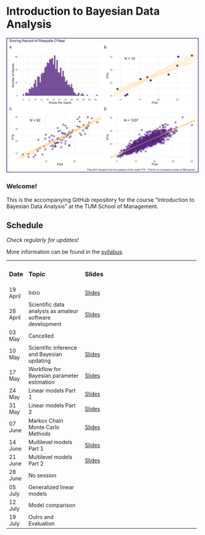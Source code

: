 
# Introduction to Bayesian Data Analysis

<img src="code/title/title_shaq.png" data-fig-align="left"
width="597" />

### **Welcome!**

This is the accompanying GitHub repository for the course “Introduction
to Bayesian Data Analysis” at the TUM School of Management.

## Schedule

*Check regularly for updates!*

More information can be found in the
[syllabus](https://github.com/linushof/BayesIntro/blob/main/syllabus/syllabus.md).

<table style="width:99%;">
<colgroup>
<col style="width: 6%" />
<col style="width: 30%" />
<col style="width: 62%" />
</colgroup>
<tbody>
<tr class="odd">
<td><h3 id="date">Date</h3></td>
<td><h3 id="topic">Topic</h3></td>
<td><h3 id="slides">Slides</h3></td>
</tr>
<tr class="even">
<td>19 April</td>
<td>Intro</td>
<td><a
href="https://www.moodle.tum.de/pluginfile.php/4521598/mod_resource/content/1/session_1_intro.pdf">Slides</a></td>
</tr>
<tr class="odd">
<td>26 April</td>
<td>Scientific data analysis as amateur software development</td>
<td><a
href="https://www.moodle.tum.de/pluginfile.php/4527976/mod_resource/content/1/session_2_software.pdf">Slides</a></td>
</tr>
<tr class="even">
<td>03 May</td>
<td>Cancelled</td>
<td></td>
</tr>
<tr class="odd">
<td>10 May</td>
<td>Scientific inference and Bayesian updating</td>
<td><a
href="https://www.moodle.tum.de/pluginfile.php/4546200/mod_resource/content/1/session_3_bayesian_updating.pdf">Slides</a></td>
</tr>
<tr class="even">
<td>17 May</td>
<td>Workflow for Bayesian parameter estimation</td>
<td><a
href="https://www.moodle.tum.de/pluginfile.php/4554319/mod_resource/content/1/session_4_workflow.pdf">Slides</a></td>
</tr>
<tr class="odd">
<td>24 May</td>
<td>Linear models Part 1</td>
<td><a
href="https://www.moodle.tum.de/pluginfile.php/4560435/mod_resource/content/1/session_5_linear_models_part_1.pdf">Slides</a></td>
</tr>
<tr class="even">
<td>31 May</td>
<td>Linear models Part 2</td>
<td><a
href="https://www.moodle.tum.de/pluginfile.php/4565128/mod_resource/content/1/session_6_linear_models_part_2.pdf">Slides</a></td>
</tr>
<tr class="odd">
<td>07 June</td>
<td>Markov Chain Monte Carlo Methods</td>
<td><a
href="https://www.moodle.tum.de/pluginfile.php/4573610/mod_resource/content/1/session_7_MCMC.pdf">Slides</a></td>
</tr>
<tr class="even">
<td>14 June</td>
<td>Multilevel models Part 1</td>
<td><a
href="https://www.moodle.tum.de/pluginfile.php/4579322/mod_resource/content/1/session_8_multilevel_models_part_1.pdf">Slides</a></td>
</tr>
<tr class="odd">
<td>21 June</td>
<td>Multilevel models Part 2</td>
<td><a
href="https://www.moodle.tum.de/pluginfile.php/4585938/mod_resource/content/1/session_9_multilevel_models_part_2.pdf">Slides</a></td>
</tr>
<tr class="even">
<td>28 June</td>
<td>No session</td>
<td></td>
</tr>
<tr class="odd">
<td>05 July</td>
<td>Generalized linear models</td>
<td></td>
</tr>
<tr class="even">
<td>12 July</td>
<td>Model comparison</td>
<td></td>
</tr>
<tr class="odd">
<td>19 July</td>
<td>Outro and Evaluation</td>
<td></td>
</tr>
</tbody>
</table>
